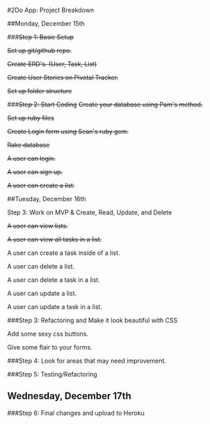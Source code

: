 #2Do App: Project Breakdown

##Monday, December 15th

###~~Step 1: Basic Setup~~

~~Set up git/github repo.~~

~~Create ERD's. (User, Task, List)~~

~~Create User Stories on Pivotal Tracker.~~

~~Set up folder structure~~

###~~Step 2: Start Coding~~
~~Create your database using Pam's method.~~

~~Set up ruby files~~

~~Create Login form using Sean's ruby gem.~~

~~Rake database~~

~~A user can login.~~

~~A user can sign up.~~

~~A user can create a list.~~

##Tuesday, December 16th

Step 3: Work on MVP & Create, Read, Update, and Delete

~~A user can view lists.~~

~~A user can view all tasks in a list.~~

A user can create a task inside of a list.

A user can delete a list.

A user can delete a task in a list.

A user can update a list.

A user can update a task in a list.

###Step 3: Refactoring and Make it look beautiful with CSS

Add some sexy css buttons.

Give some flair to your forms.

###Step 4: Look for areas that may need improvement.

###Step 5: Testing/Refactoring

## Wednesday, December 17th

###Step 6: Final changes and upload to Heroku
